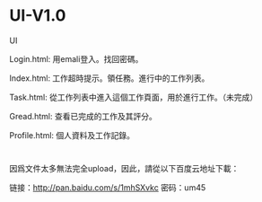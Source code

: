 # UI-V1.0

UI

Login.html: 用emali登入。找回密碼。

Index.html: 工作超時提示。領任務。進行中的工作列表。

Task.html: 從工作列表中進入這個工作頁面，用於進行工作。（未完成）

Gread.html: 查看已完成的工作及其評分。

Profile.html: 個人資料及工作記錄。

#
因爲文件太多無法完全upload，因此，請從以下百度云地址下載：

链接：http://pan.baidu.com/s/1mhSXvkc 密码：um45
